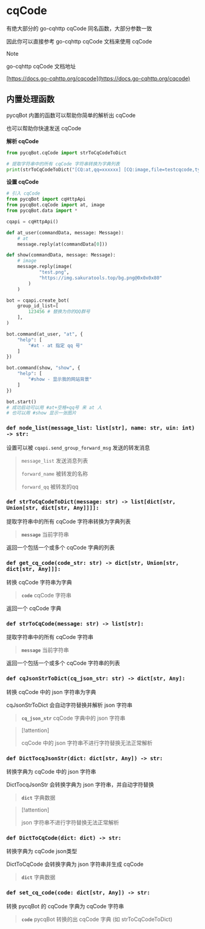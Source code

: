 # cqCode

有绝大部分的 go-cqhttp cqCode 同名函数，大部分参数一致

因此你可以直接参考 go-cqhttp cqCode 文档来使用 cqCode

> [!note]
>
> go-cqhttp cqCode 文档地址
>
> [https://docs.go-cqhttp.org/cqcode](https://docs.go-cqhttp.org/cqcode)

## 内置处理函数

pycqBot 内置的函数可以帮助你简单的解析出 cqCode

也可以帮助你快速发送 cqCode

**解析 cqCode**

```python
from pycqBot.cqCode import strToCqCodeToDict

# 提取字符串中的所有 cqCode 字符串转换为字典列表
print(strToCqCodeToDict("[CQ:at,qq=xxxxxx] [CQ:image,file=testcqcode,type=1]"))
```

**设置 cqCode**

```python
# 引入 cqCode
from pycqBot import cqHttpApi
from pycqBot.cqCode import at, image
from pycqBot.data import *

cqapi = cqHttpApi()

def at_user(commandData, message: Message):
    # at
    message.reply(at(commandData[0]))

def show(commandData, message: Message):
    # image
    message.reply(image(
            "test.png",
            "https://img.sakuratools.top/bg.png@0x0x0x80"
        )
    )

bot = cqapi.create_bot(
    group_id_list=[
        123456 # 替换为你的QQ群号
    ],
)

bot.command(at_user, "at", {
    "help": [
        "#at - at 指定 qq 号"
    ]
})

bot.command(show, "show", {
    "help": [
        "#show - 显示我的网站背景"
    ]
})

bot.start()
# 成功启动可以用 #at+空格+qq号 来 at 人
# 也可以用 #show 显示一张图片
```

### **`def node_list(message_list: list[str], name: str, uin: int) -> str:`**

设置可以被 `cqapi.send_group_forward_msg` 发送的转发消息

> `message_list` 发送消息列表
>
> `forward_name` 被转发的名称
>
> `forward_qq` 被转发的qq

### **`def strToCqCodeToDict(message: str) -> list[dict[str, Union[str, dict[str, Any]]]]:`**

提取字符串中的所有 cqCode 字符串转换为字典列表

> **`message`** 当前字符串

返回一个包括一个或多个 cqCode 字典的列表

### **`def get_cq_code(code_str: str) -> dict[str, Union[str, dict[str, Any]]]:`**

转换 cqCode 字符串为字典

> **`code`** cqCode 字符串

返回一个 cqCode 字典

### **`def strToCqCode(message: str) -> list[str]:`**

提取字符串中的所有 cqCode 字符串

> **`message`** 当前字符串

返回一个包括一个或多个 cqCode 字符串的列表

### **`def cqJsonStrToDict(cq_json_str: str) -> dict[str, Any]:`**

转换 cqCode 中的 json 字符串为字典

cqJsonStrToDict 会自动字符替换并解析 json 字符串

> **`cq_json_str`** cqCode 字典中的 json 字符串

> [!attention]
>
> cqCode 中的 json 字符串不进行字符替换无法正常解析

### **`def DictTocqJsonStr(dict: dict[str, Any]) -> str:`**

转换字典为 cqCode 中的 json 字符串

DictTocqJsonStr 会转换字典为 json 字符串，并自动字符替换

> **`dict`** 字典数据

> [!attention]
>
> json 字符串不进行字符替换无法正常解析

### **`def DictToCqCode(dict: dict) -> str:`**

转换字典为 cqCode json类型

DictToCqCode 会转换字典为 json 字符串并生成 cqCode

> **`dict`** 字典数据

### **`def set_cq_code(code: dict[str, Any]) -> str:`**

转换 pycqBot 的 cqCode 字典为 cqCode 字符串

> **`code`** pycqBot 转换的出 cqCode 字典 (如 strToCqCodeToDict)
